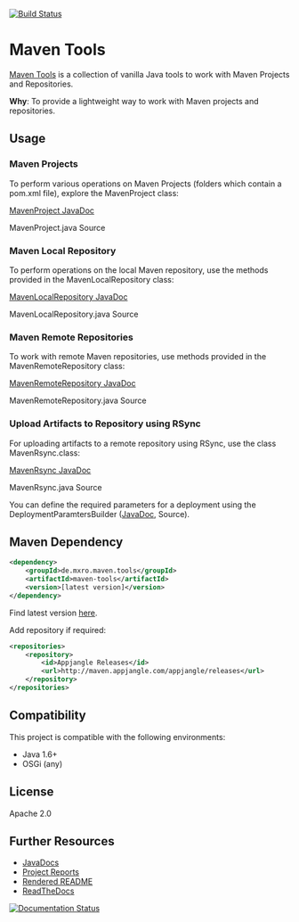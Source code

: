 [![Build Status](https://travis-ci.org/mxro/maven-tools.svg?branch=master)](https://travis-ci.org/mxro/maven-tools)

# Maven Tools

[Maven Tools](https://github.com/mxro/maven-tools) is a collection of vanilla Java tools to work with Maven Projects and Repositories.

**Why**: To provide a lightweight way to work with Maven projects and repositories.  

## Usage

### Maven Projects

To perform various operations on Maven Projects (folders which contain a pom.xml file), explore the MavenProject class:

[MavenProject JavaDoc](http://modules.appjangle.com/maven-tools/latest/apidocs/de/mxro/maven/tools/MavenProject.html)

MavenProject.java Source

### Maven Local Repository

To perform operations on the local Maven repository, use the methods provided in the MavenLocalRepository class:

[MavenLocalRepository JavaDoc](http://modules.appjangle.com/maven-tools/latest/apidocs/de/mxro/maven/tools/MavenLocalRepository.html)

MavenLocalRepository.java Source

### Maven Remote Repositories

To work with remote Maven repositories, use methods provided in the MavenRemoteRepository class:

[MavenRemoteRepository JavaDoc](http://modules.appjangle.com/maven-tools/latest/apidocs/de/mxro/maven/tools/MavenRemoteRepository.html)

MavenRemoteRepository.java Source

### Upload Artifacts to Repository using RSync

For uploading artifacts to a remote repository using RSync, use the class MavenRsync.class:

[MavenRsync JavaDoc](http://modules.appjangle.com/maven-tools/latest/apidocs/de/mxro/maven/tools/deploy/MavenRsync.html)

MavenRsync.java Source

You can define the required parameters for a deployment using the DeploymentParamtersBuilder ([JavaDoc](http://modules.appjangle.com/maven-tools/latest/apidocs/de/mxro/maven/tools/deploy/DeploymentParametersBuilder.html), Source).

## Maven Dependency

```xml
<dependency>
    <groupId>de.mxro.maven.tools</groupId>
	<artifactId>maven-tools</artifactId>
	<version>[latest version]</version>
</dependency>
```

Find latest version [here](http://modules.appjangle.com/lightweight-java-metrics/latest/project-summary.html).

Add repository if required:

```xml
<repositories>
	<repository>
		<id>Appjangle Releases</id>
		<url>http://maven.appjangle.com/appjangle/releases</url>
	</repository>
</repositories>
```

## Compatibility

This project is compatible with the following environments:

- Java 1.6+
- OSGi (any)

## License

Apache 2.0

## Further Resources

- [JavaDocs](http://modules.appjangle.com/maven-tools/latest/apidocs/)
- [Project Reports](http://modules.appjangle.com/maven-tools/latest/project-reports.html)
- [Rendered README](http://documentup.com/mxro/maven-tools)
- [ReadTheDocs](http://maven-tools.rtfd.org/)

[![Documentation Status](https://readthedocs.org/projects/async-log/badge/?version=latest)](https://readthedocs.org/projects/maven-tools/?badge=latest)
